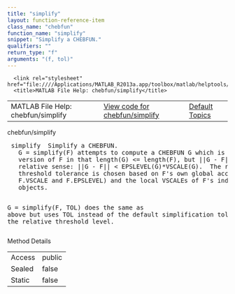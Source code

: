 ```yaml
---
title: "simplify"
layout: function-reference-item
class_name: "chebfun"
function_name: "simplify"
snippet: "Simplify a CHEBFUN."
qualifiers: ""
return_type: "f"
arguments: "(f, tol)"
---
```


<html>
   <head>
      <meta http-equiv="Content-Type" content="text/html; charset=utf-8">
   
      <link rel="stylesheet" href="file:////Applications/MATLAB_R2013a.app/toolbox/matlab/helptools/private/helpwin.css">
      <title>MATLAB File Help: chebfun/simplify</title>
   </head>
   <body>
      <!--Single-page help-->
      <table border="0" cellspacing="0" width="100%">
         <tr class="subheader">
            <td class="headertitle">MATLAB File Help: chebfun/simplify</td>
            <td class="subheader-left"><a href="matlab:edit chebfun/simplify">View code for chebfun/simplify</a></td>
            <td class="subheader-right"><a href="matlab:helpwin">Default Topics</a></td>
         </tr>
      </table>
      <div class="title">chebfun/simplify</div>
      <div class="helptext"><pre><!--helptext --> <span class="helptopic">simplify</span>  Simplify a CHEBFUN.
   G = <span class="helptopic">simplify</span>(F) attempts to compute a CHEBFUN G which is a 'simplified'
   version of F in that length(G) &lt;= length(F), but ||G - F|| is small in a
   relative sense: ||G - F|| &lt; EPSLEVEL(G)*VSCALE(G).  The relative error
   threshold tolerance is chosen based on F's own global accuracy estimate (via
   F.VSCALE and F.EPSLEVEL) and the local VSCALEs of F's individual FUN
   objects.
 
   G = <span class="helptopic">simplify</span>(F, TOL) does the same as above but uses TOL instead of the
   default simplification tolerances as the relative threshold level.</pre></div><!--after help -->
      <!--Method-->
      <div class="sectiontitle">Method Details</div>
      <table class="class-details">
         <tr>
            <td class="class-detail-label">Access</td>
            <td>public</td>
         </tr>
         <tr>
            <td class="class-detail-label">Sealed</td>
            <td>false</td>
         </tr>
         <tr>
            <td class="class-detail-label">Static</td>
            <td>false</td>
         </tr>
      </table>
   </body>
</html>
